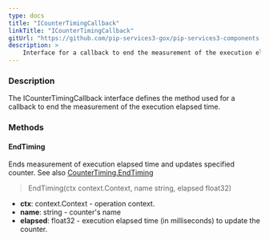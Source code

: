 ```yaml
---
type: docs
title: "ICounterTimingCallback"
linkTitle: "ICounterTimingCallback"
gitUrl: "https://github.com/pip-services3-gox/pip-services3-components-gox"
description: >
    Interface for a callback to end the measurement of the execution elapsed time.
---
```


### Description

The ICounterTimingCallback interface defines the method used for a callback to end the measurement of the execution elapsed time. 

### Methods

#### EndTiming
Ends measurement of execution elapsed time and updates specified counter.
See also [CounterTiming.EndTiming](../counter_timing/#endtiming)

> EndTiming(ctx context.Context, name string, elapsed float32)

- **ctx**: context.Context - operation context.
- **name**: string - counter's name
- **elapsed**: float32 - execution elapsed time (in milliseconds) to update the counter.
